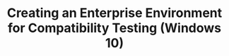 ---
title: Creating an Enterprise Environment for Compatibility Testing (Windows 10)
description: The goal of the test environment is to model the operating system that you want to deploy and assess compatibility before deploying the operating system to your production environment.
redirect_url: https://technet.microsoft.com/itpro/windows/deploy/manage-windows-upgrades-with-upgrade-analytics
---